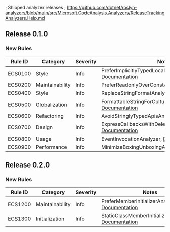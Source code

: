 ﻿; Shipped analyzer releases
; https://github.com/dotnet/roslyn-analyzers/blob/main/src/Microsoft.CodeAnalysis.Analyzers/ReleaseTrackingAnalyzers.Help.md
## Release 0.1.0

### New Rules

Rule ID | Category | Severity | Notes
--------|----------|----------|-------
ECS0100 | Style | Info | PreferImplicitlyTypedLocalVariablesAnalyzer, [Documentation](https://github.com/rjmurillo/EffectiveCSharp.Analyzers/blob/c0c5d965e88f59c3acbd867a74b55eed052df5b1/docs/rules/ECS0001.md)
ECS0200 | Maintainability | Info | PreferReadonlyOverConstAnalyzer, [Documentation](https://github.com/rjmurillo/EffectiveCSharp.Analyzers/blob/c0c5d965/docs/rules/ECS0002.md)
ECS0400 | Style | Info | ReplaceStringFormatAnalyzer, [Documentation](https://github.com/rjmurillo/EffectiveCSharp.Analyzers/blob/c0c5d965e88f59c3acbd867a74b55eed052df5b1/docs/rules/ECS0004.md)
ECS0500 | Globalization | Info | FormattableStringForCultureSpecificStringsAnalyzer, [Documentation](https://github.com/rjmurillo/EffectiveCSharp.Analyzers/blob/c0c5d965e88f59c3acbd867a74b55eed052df5b1/docs/rules/ECS0005.md)
ECS0600 | Refactoring | Info | AvoidStringlyTypedApisAnalyzer, [Documentation](https://github.com/rjmurillo/EffectiveCSharp.Analyzers/blob/c0c5d965e88f59c3acbd867a74b55eed052df5b1/docs/rules/ECS0006.md)
ECS0700 | Design | Info | ExpressCallbacksWithDelegatesAnalyzer, [Documentation](https://github.com/rjmurillo/EffectiveCSharp.Analyzers/blob/c0c5d965e88f59c3acbd867a74b55eed052df5b1/docs/rules/ECS0007.md)
ECS0800 | Usage | Info | EventInvocationAnalyzer, [Documentation](https://github.com/rjmurillo/EffectiveCSharp.Analyzers/blob/c0c5d965e88f59c3acbd867a74b55eed052df5b1/docs/rules/ECS0008.md)
ECS0900 | Performance | Info | MinimizeBoxingUnboxingAnalyzer, [Documentation](https://github.com/rjmurillo/EffectiveCSharp.Analyzers/blob/c0c5d965e88f59c3acbd867a74b55eed052df5b1/docs/rules/ECS0009.md)

## Release 0.2.0

### New Rules

Rule ID | Category | Severity | Notes
--------|----------|----------|-------
ECS1200 | Maintainability | Info | PreferMemberInitializerAnalyzer, [Documentation](https://github.com/rjmurillo/EffectiveCSharp.Analyzers/blob/75e6c1b724be72db803fef4ebc99f07bdee4bf61/docs/rules/ECS1200.md)
ECS1300 | Initialization | Info | StaticClassMemberInitializationAnalyzer, [Documentation](https://github.com/rjmurillo/EffectiveCSharp.Analyzers/blob/9144e7c2240d02021734e67795adc2f4096d15ce/docs/rules/ECS1300.md)

